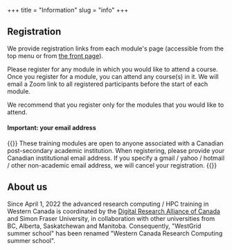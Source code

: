 +++
title = "Information"
slug = "info"
+++

<!-- **Registration will open in coming days.** -->

## Registration

We provide registration links from each module's page (accessible from the top menu or from [the front page](../)).

Please register for any module in which you would like to attend a course. Once you register for a module, you can
attend any course(s) in it. We will email a Zoom link to all registered participants before the start of each module.

We recommend that you register only for the modules that you would like to attend.

#### Important: your email address

{{<note>}}
These training modules are open to anyone associated with a Canadian post-secondary academic institution. When
registering, please provide your Canadian institutional email address. If you specify a gmail / yahoo / hotmail / other
non-academic email address, we will cancel your registration.
{{</note>}}

## About us

Since April 1, 2022 the advanced research computing / HPC training in Western Canada is coordinated by the
[Digital Research Alliance of Canada](https://alliancecan.ca) and Simon Fraser University, in collaboration with other
universities from BC, Alberta, Saskatchewan and Manitoba. Consequently, "WestGrid summer school" has been renamed
"Western Canada Research Computing summer school".

